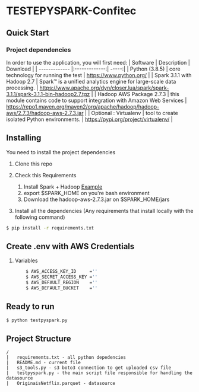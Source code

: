 # TESTEPYSPARK-Confitec 

## Quick Start

### Project dependencies
In order to use the application, you will first need:
| Software        | Description           | Download  |
| ------------- |:-------------:| -----:|
| Python (3.8.5)     | core technology for running the test | https://www.python.org/ |
| Spark 3.1.1 with Hadoop 2.7      | Spark™ is a unified analytics engine for large-scale data processing.      |   https://www.apache.org/dyn/closer.lua/spark/spark-3.1.1/spark-3.1.1-bin-hadoop2.7.tgz |
| Hadoop AWS Package 2.7.3  | this module contains code to support integration with Amazon Web Services      |    https://repo1.maven.org/maven2/org/apache/hadoop/hadoop-aws/2.7.3/hadoop-aws-2.7.3.jar |
|  Optional : Virtualenv  | tool to create isolated Python environments.      |    https://pypi.org/project/virtualenv/ |
## Installing 

You need to install the project dependencies

1. Clone this repo

2. Check this Requirements 
    1. Install Spark + Hadoop [Example](https://www.liquidweb.com/kb/how-to-install-apache-spark-on-ubuntu/)
    2. export $SPARK_HOME on you're bash environment
    3. Download the hadoop-aws-2.7.3.jar on $SPARK_HOME/jars

2. Install all the dependencies (Any requirements that install locally with the following command)

```bash
$ pip install -r requirements.txt
```
## Create .env with AWS Credentials 
1. Variables
    ```bash
        $ AWS_ACCESS_KEY_ID     =''
        $ AWS_SECRET_ACCESS_KEY =''
        $ AWS_DEFAULT_REGION    =''
        $ AWS_DEFAULT_BUCKET    =''
    ```  
## Ready to run
```bash
$ python testpyspark.py
```

## Project Structure
```
/
|   requirements.txt - all python depedencies
|   README.md - current file
|   s3_tools.py - s3 boto3 connection to get uploaded csv file
|   testpyspark.py - the main script file responsible for handling the datasource
|   OriginaisNetflix.parquet - datasource
```

